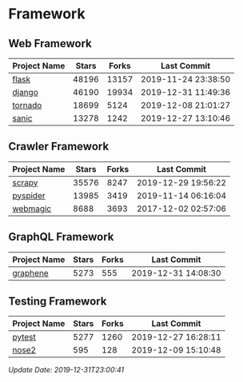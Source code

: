 # Framework

## Web Framework

| Project Name | Stars | Forks | Last Commit |
| ------------ | ----- | ----- | ----------- |
| [flask](https://github.com/pallets/flask) | 48196 | 13157 | 2019-11-24 23:38:50 |
| [django](https://github.com/django/django) | 46190 | 19934 | 2019-12-31 11:49:36 |
| [tornado](https://github.com/tornadoweb/tornado) | 18699 | 5124 | 2019-12-08 21:01:27 |
| [sanic](https://github.com/huge-success/sanic) | 13278 | 1242 | 2019-12-27 13:10:46 |

## Crawler Framework

| Project Name | Stars | Forks | Last Commit |
| ------------ | ----- | ----- | ----------- |
| [scrapy](https://github.com/scrapy/scrapy) | 35576 | 8247 | 2019-12-29 19:56:22 |
| [pyspider](https://github.com/binux/pyspider) | 13985 | 3419 | 2019-11-14 06:16:04 |
| [webmagic](https://github.com/code4craft/webmagic) | 8688 | 3693 | 2017-12-02 02:57:06 |

## GraphQL Framework

| Project Name | Stars | Forks | Last Commit |
| ------------ | ----- | ----- | ----------- |
| [graphene](https://github.com/graphql-python/graphene) | 5273 | 555 | 2019-12-31 14:08:30 |

## Testing Framework

| Project Name | Stars | Forks | Last Commit |
| ------------ | ----- | ----- | ----------- |
| [pytest](https://github.com/pytest-dev/pytest) | 5277 | 1260 | 2019-12-27 16:28:11 |
| [nose2](https://github.com/nose-devs/nose2) | 595 | 128 | 2019-12-09 15:10:48 |

*Update Date: 2019-12-31T23:00:41*